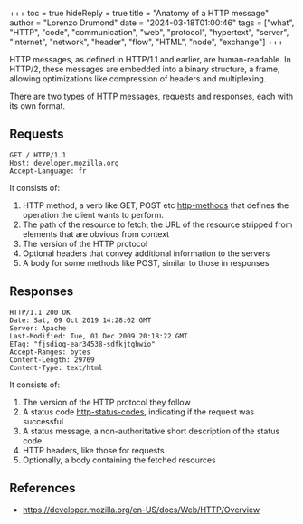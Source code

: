 +++
toc = true
hideReply = true
title = "Anatomy of a HTTP message"
author = "Lorenzo Drumond"
date = "2024-03-18T01:00:46"
tags = ["what",  "HTTP",  "code",  "communication",  "web",  "protocol",  "hypertext",  "server",  "internet",  "network",  "header",  "flow",  "HTML",  "node",  "exchange"]
+++


HTTP messages, as defined in HTTP/1.1 and earlier, are human-readable. In HTTP/2, these messages are embedded into a binary structure, a frame, allowing optimizations like compression of headers and multiplexing.

There are two types of HTTP messages, requests and responses, each with its own format.

## Requests

```curl
GET / HTTP/1.1
Host: developer.mozilla.org
Accept-Language: fr
```

It consists of:

1. HTTP method, a verb like GET, POST etc [http-methods](/wiki/http-methods/) that defines the operation the client wants to perform.
2. The path of the resource to fetch; the URL of the resource stripped from elements that are obvious from context
3. The version of the HTTP protocol
4. Optional headers that convey additional information to the servers
5. A body for some methods like POST, similar to those in responses

## Responses

```curl
HTTP/1.1 200 OK
Date: Sat, 09 Oct 2019 14:28:02 GMT
Server: Apache
Last-Modified: Tue, 01 Dec 2009 20:18:22 GMT
ETag: "fjsdiog-ear34538-sdfkjtghwio"
Accept-Ranges: bytes
Content-Length: 29769
Content-Type: text/html
```

It consists of:

1. The version of the HTTP protocol they follow
2. A status code [http-status-codes](/wiki/http-status-codes/), indicating if the request was successful
3. A status message, a non-authoritative short description of the status code
4. HTTP headers, like those for requests
5. Optionally, a body containing the fetched resources

## References
- https://developer.mozilla.org/en-US/docs/Web/HTTP/Overview
